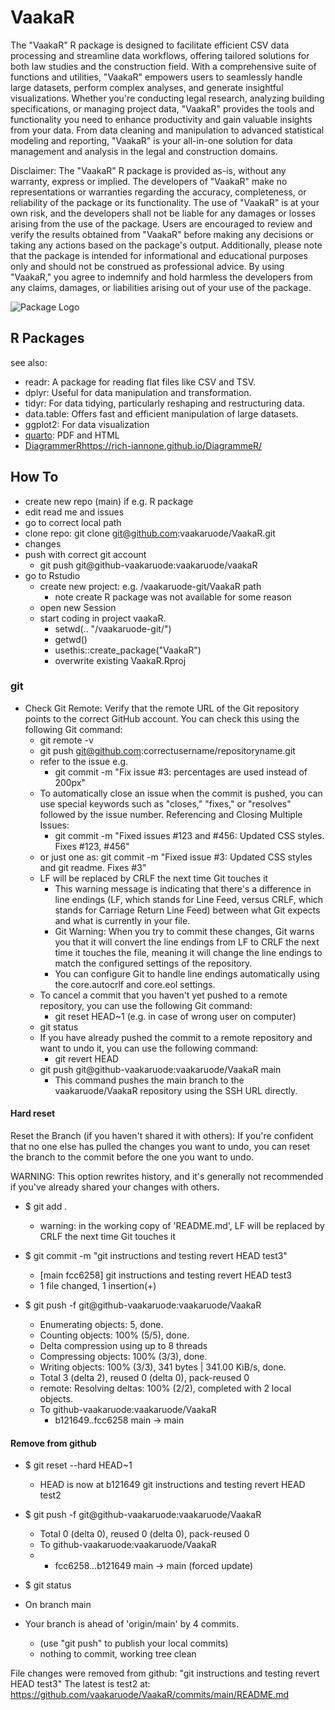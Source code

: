 # VaakaR

The "VaakaR" R package is designed to facilitate efficient CSV data processing and streamline data workflows, offering tailored solutions for both law studies and the construction field. With a comprehensive suite of functions and utilities, "VaakaR" empowers users to seamlessly handle large datasets, perform complex analyses, and generate insightful visualizations. Whether you're conducting legal research, analyzing building specifications, or managing project data, "VaakaR" provides the tools and functionality you need to enhance productivity and gain valuable insights from your data. From data cleaning and manipulation to advanced statistical modeling and reporting, "VaakaR" is your all-in-one solution for data management and analysis in the legal and construction domains.

Disclaimer: The "VaakaR" R package is provided as-is, without any warranty, express or implied. The developers of "VaakaR" make no representations or warranties regarding the accuracy, completeness, or reliability of the package or its functionality. The use of "VaakaR" is at your own risk, and the developers shall not be liable for any damages or losses arising from the use of the package. Users are encouraged to review and verify the results obtained from "VaakaR" before making any decisions or taking any actions based on the package's output. Additionally, please note that the package is intended for informational and educational purposes only and should not be construed as professional advice. By using "VaakaR," you agree to indemnify and hold harmless the developers from any claims, damages, or liabilities arising out of your use of the package.

![Package Logo](VaakaRsticker.png)

## R Packages

see also:

- readr: A package for reading flat files like CSV and TSV.
- dplyr: Useful for data manipulation and transformation.
- tidyr: For data tidying, particularly reshaping and restructuring data.
- data.table: Offers fast and efficient manipulation of large datasets.
- ggplot2: For data visualization
- [quarto](https://quarto.org/docs/computations/r.html): PDF and HTML
- [DiagrammerR](https://rich-iannone.github.io/DiagrammeR/)https://rich-iannone.github.io/DiagrammeR/

## How To

- create new repo (main) if e.g. R package
- edit read me and issues
- go to correct local path
- clone repo: git clone git@github.com:vaakaruode/VaakaR.git
- changes
- push with correct git account
  - git push git@github-vaakaruode:vaakaruode/vaakaR
- go to Rstudio
  - create new project: e.g. /vaakaruode-git/VaakaR path
    - note create R package was not available for some reason
  - open new Session
  - start coding in project vaakaR.
    - setwd(.. "/vaakaruode-git/")
    - getwd()
    - usethis::create_package("VaakaR")
    - overwrite existing VaakaR.Rproj

### git

- Check Git Remote: Verify that the remote URL of the Git repository points to the correct GitHub account. You can check this using the following Git command:
  * git remote -v
  * git push git@github.com:correctusername/repositoryname.git
  * refer to the issue e.g.
    * git commit -m "Fix issue #3: percentages are used instead of 200px"
  * To automatically close an issue when the commit is pushed, you can use special keywords such as "closes," "fixes," or "resolves" followed by the issue number. Referencing and Closing Multiple Issues:
    * git commit -m "Fixed issues #123 and #456: Updated CSS styles. Fixes #123, #456"
  * or just one as: git commit -m "Fixed issue #3: Updated CSS styles and git readme. Fixes #3"
  * LF will be replaced by CRLF the next time Git touches it
    * This warning message is indicating that there's a difference in line endings (LF, which stands for Line Feed, versus CRLF, which stands for Carriage Return Line Feed) between what Git expects and what is currently in your file.
    * Git Warning: When you try to commit these changes, Git warns you that it will convert the line endings from LF to CRLF the next time it touches the file, meaning it will change the line endings to match the configured settings of the repository.
    * You can configure Git to handle line endings automatically using the core.autocrlf and core.eol settings.
  * To cancel a commit that you haven't yet pushed to a remote repository, you can use the following Git command:
    * git reset HEAD~1 (e.g. in case of wrong user on computer)
  * git status
  * If you have already pushed the commit to a remote repository and want to undo it, you can use the following command:
    * git revert HEAD
  * git push git@github-vaakaruode:vaakaruode/VaakaR main
    * This command pushes the main branch to the vaakaruode/VaakaR repository using the SSH URL directly.

#### Hard reset

Reset the Branch (if you haven't shared it with others):
If you're confident that no one else has pulled the changes you want to undo, you can reset the branch to the commit before the one you want to undo.

WARNING: This option rewrites history, and it's generally not recommended if you've already shared your changes with others.

* $ git add .
  * warning: in the working copy of 'README.md', LF will be replaced by CRLF the next time Git touches it

* $ git commit -m "git instructions and testing revert HEAD test3"
  * [main fcc6258] git instructions and testing revert HEAD test3
  * 1 file changed, 1 insertion(+)

* $ git push -f git@github-vaakaruode:vaakaruode/VaakaR
  * Enumerating objects: 5, done.
  * Counting objects: 100% (5/5), done.
  * Delta compression using up to 8 threads
  * Compressing objects: 100% (3/3), done.
   * Writing objects: 100% (3/3), 341 bytes | 341.00 KiB/s, done.
   * Total 3 (delta 2), reused 0 (delta 0), pack-reused 0
   * remote: Resolving deltas: 100% (2/2), completed with 2 local objects.
   * To github-vaakaruode:vaakaruode/VaakaR
      * b121649..fcc6258  main -> main

#### Remove from github

* $ git reset --hard HEAD~1
  * HEAD is now at b121649 git instructions and testing revert HEAD test2

* $ git push -f git@github-vaakaruode:vaakaruode/VaakaR
  * Total 0 (delta 0), reused 0 (delta 0), pack-reused 0
  * To github-vaakaruode:vaakaruode/VaakaR
  *  + fcc6258...b121649 main -> main (forced update)

* $ git status
* On branch main
* Your branch is ahead of 'origin/main' by 4 commits.
  *  (use "git push" to publish your local commits)
  * nothing to commit, working tree clean


File changes were removed from github: "git instructions and testing revert HEAD test3"
The latest is test2 at: https://github.com/vaakaruode/VaakaR/commits/main/README.md



